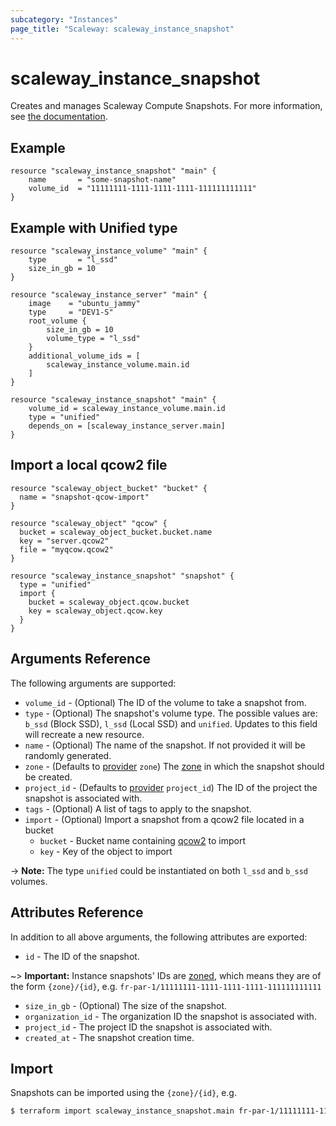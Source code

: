 ```yaml
---
subcategory: "Instances"
page_title: "Scaleway: scaleway_instance_snapshot"
---
```


# scaleway_instance_snapshot

Creates and manages Scaleway Compute Snapshots.
For more information,
see [the documentation](https://developers.scaleway.com/en/products/instance/api/#snapshots-756fae).

## Example

```hcl
resource "scaleway_instance_snapshot" "main" {
    name       = "some-snapshot-name"
    volume_id  = "11111111-1111-1111-1111-111111111111"
}
```

## Example with Unified type

```hcl
resource "scaleway_instance_volume" "main" {
    type       = "l_ssd"
    size_in_gb = 10
}

resource "scaleway_instance_server" "main" {
    image    = "ubuntu_jammy"
    type     = "DEV1-S"
    root_volume {
        size_in_gb = 10
        volume_type = "l_ssd"
    }
    additional_volume_ids = [
        scaleway_instance_volume.main.id
    ]
}

resource "scaleway_instance_snapshot" "main" {
    volume_id = scaleway_instance_volume.main.id
    type = "unified"
    depends_on = [scaleway_instance_server.main]
}
```

## Import a local qcow2 file

```hcl
resource "scaleway_object_bucket" "bucket" {
  name = "snapshot-qcow-import"
}

resource "scaleway_object" "qcow" {
  bucket = scaleway_object_bucket.bucket.name
  key = "server.qcow2"
  file = "myqcow.qcow2"
}

resource "scaleway_instance_snapshot" "snapshot" {
  type = "unified"
  import {
    bucket = scaleway_object.qcow.bucket
    key = scaleway_object.qcow.key
  }
}
```

## Arguments Reference

The following arguments are supported:

- `volume_id` - (Optional) The ID of the volume to take a snapshot from.
- `type` - (Optional) The snapshot's volume type.  The possible values are: `b_ssd` (Block SSD), `l_ssd` (Local SSD) and `unified`.
Updates to this field will recreate a new resource.
- `name` - (Optional) The name of the snapshot. If not provided it will be randomly generated.
- `zone` - (Defaults to [provider](../index.md#zone) `zone`) The [zone](../guides/regions_and_zones.md#zones) in which
  the snapshot should be created.
- `project_id` - (Defaults to [provider](../index.md#project_id) `project_id`) The ID of the project the snapshot is
  associated with.
- `tags` - (Optional) A list of tags to apply to the snapshot.
- `import` - (Optional) Import a snapshot from a qcow2 file located in a bucket
    - `bucket` - Bucket name containing [qcow2](https://en.wikipedia.org/wiki/Qcow) to import
    - `key` - Key of the object to import

-> **Note:** The type `unified` could be instantiated on both `l_ssd` and `b_ssd` volumes.

## Attributes Reference

In addition to all above arguments, the following attributes are exported:

- `id` - The ID of the snapshot.

~> **Important:** Instance snapshots' IDs are [zoned](../guides/regions_and_zones.md#resource-ids), which means they are of the form `{zone}/{id}`, e.g. `fr-par-1/11111111-1111-1111-1111-111111111111`

- `size_in_gb` - (Optional) The size of the snapshot.
- `organization_id` - The organization ID the snapshot is associated with.
- `project_id` - The project ID the snapshot is associated with.
- `created_at` - The snapshot creation time.

## Import

Snapshots can be imported using the `{zone}/{id}`, e.g.

```bash
$ terraform import scaleway_instance_snapshot.main fr-par-1/11111111-1111-1111-1111-111111111111
```
